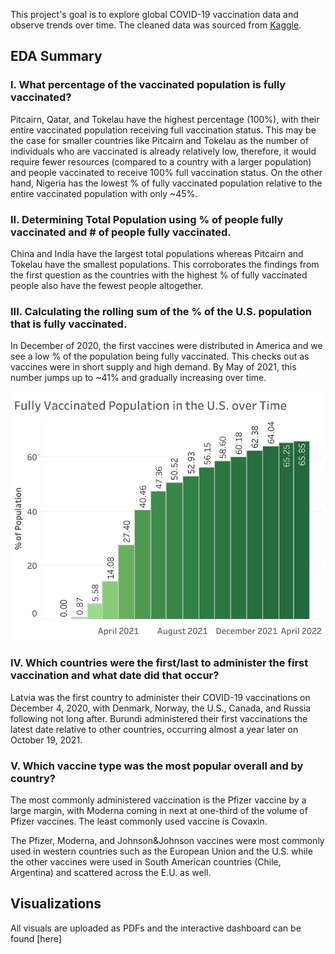 This project's goal is to explore global COVID-19 vaccination data and observe trends over time. The cleaned data was sourced from [Kaggle](https://www.kaggle.com/datasets/gpreda/covid-world-vaccination-progress).

## EDA Summary

### I. What percentage of the vaccinated population is fully vaccinated? 

Pitcairn, Qatar, and Tokelau have the highest percentage (100%), with their entire vaccinated population receiving full vaccination status. This may be the case for smaller countries like Pitcairn and Tokelau as the number of individuals who are vaccinated is already relatively low, therefore, it would require fewer resources (compared to a country with a larger population) and people vaccinated to receive 100% full vaccination status. On the other hand, Nigeria has the lowest % of fully vaccinated population relative to the entire vaccinated population with only ~45%. 

### II. Determining Total Population using % of people fully vaccinated and # of people fully vaccinated.

China and India have the largest total populations whereas Pitcairn and Tokelau have the smallest populations. This corroborates the findings from the first question as the countries with the highest % of fully vaccinated people also have the fewest people altogether. 

### III. Calculating the rolling sum of the % of the U.S. population that is fully vaccinated.

In December of 2020, the first vaccines were distributed in America and we see a low % of the population being fully vaccinated. This checks out as vaccines were in short supply and high demand. By May of 2021, this number jumps up to ~41% and gradually increasing over time. 

![RollingFullyVax_US](RollingFullyVax_US.png)

### IV. Which countries were the first/last to administer the first vaccination and what date did that occur?

Latvia was the first country to administer their COVID-19 vaccinations on December 4, 2020, with Denmark, Norway, the U.S., Canada, and Russia following not long after. Burundi administered their first vaccinations the latest date relative to other countries, occurring almost a year later on October 19, 2021. 

### V. Which vaccine type was the most popular overall and by country?

The most commonly administered vaccination is the Pfizer vaccine by a large margin, with Moderna coming in next at one-third of the volume of Pfizer vaccines. The least commonly used vaccine is Covaxin. 

The Pfizer, Moderna, and Johnson&Johnson vaccines were most commonly used in western countries such as the European Union and the U.S. while the other vaccines were used in South American countries (Chile, Argentina) and scattered across the E.U. as well. 

## Visualizations

All visuals are uploaded as PDFs and the interactive dashboard can be found [here]
